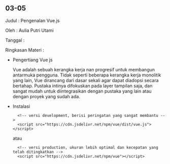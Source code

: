 ## 03-05

Judul : Pengenalan Vue.js

Oleh : Aulia Putri Utami

Tanggal : 

Ringkasan Materi :

- Pengertiang Vue js

  Vue adalah sebuah kerangka kerja nan progresif untuk membangun antarmuka pengguna. Tidak seperti beberapa kerangka kerja monolitik yang lain, Vue dirancang dari dasar sekali agar dapat diadopsi secara bertahap. Pustaka intinya difokuskan pada layer tampilan saja, dan sangat mudah untuk diintegrasikan dengan pustaka yang lain atau dengan proyek yang sudah ada. 

- Instalasi

        <!-- versi development, berisi peringatan yang sangat membantu -->
        <script src="https://cdn.jsdelivr.net/npm/vue/dist/vue.js"></script>

    atau

        <!-- versi production, ukuran lebih optimal dan kecepatan yang telah ditingkatkan -->
        <script src="https://cdn.jsdelivr.net/npm/vue"></script>

  